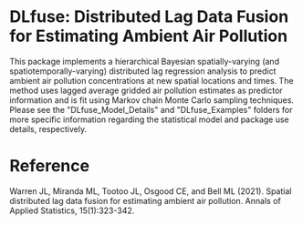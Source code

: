 # DLfuse: Distributed Lag Data Fusion for Estimating Ambient Air Pollution

This package implements a hierarchical Bayesian spatially-varying (and spatiotemporally-varying) distributed lag regression analysis to predict ambient air pollution concentrations at new spatial locations and times. The method uses lagged average gridded air pollution estimates as predictor information and is fit using Markov chain Monte Carlo sampling techniques. Please see the "DLfuse_Model_Details" and "DLfuse_Examples" folders for more specific information regarding the statistical model and package use details, respectively.

# Reference
Warren JL, Miranda ML, Tootoo JL, Osgood CE, and Bell ML (2021). Spatial distributed lag data fusion for estimating ambient air pollution. Annals of Applied Statistics, 15(1):323-342.
